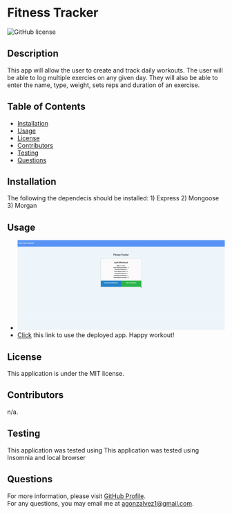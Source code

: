 # Fitness Tracker
![GitHub license](https://img.shields.io/badge/license-MIT-blue.svg)  
## Description
This app will allow the user to create and track daily workouts. The user will be able to log multiple exercies on any given day. They will also be  able to enter the name, type, weight, sets reps and duration of an exercise.
## Table of Contents 
- [Installation](#installation)
- [Usage](#usage)
- [License](#license)
- [Contributors](#contributors)
- [Testing](#test)
- [Questions](#questions)
## Installation
The following the dependecis should be installed: 1) Express 2) Mongoose 3) Morgan
## Usage
- ![App preview](assets/ezgif.com-gif-maker.gif)
- [Click](https://floating-citadel-88773.herokuapp.com/) this link to use the deployed app. Happy workout! 
## License
This application is under the MIT license.  
## Contributors
n/a.
## Testing
This application was tested using This application was tested using Insomnia and local browser
## Questions
For more information, please visit [GitHub Profile](https://github.com/agonzalvez/).  
For any questions, you may email me at agonzalvez1@gmail.com.